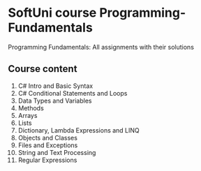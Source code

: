 # SoftUni course Programming-Fundamentals
Programming Fundamentals: All assignments with their solutions

## Course content

1. C# Intro and Basic Syntax
2. C# Conditional Statements and Loops
3. Data Types and Variables
4. Methods
5. Arrays
6. Lists
7. Dictionary, Lambda Expressions and LINQ
8. Objects and Classes
9. Files and Exceptions
10. String and Text Processing
11. Regular Expressions